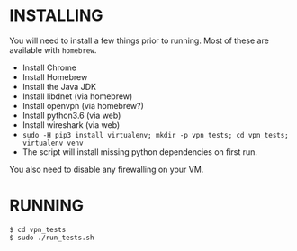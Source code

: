 
INSTALLING
==========

You will need to install a few things prior to running. Most of these are
available with `homebrew`.

 - Install Chrome
 - Install Homebrew
 - Install the Java JDK
 - Install libdnet (via homebrew)
 - Install openvpn (via homebrew?)
 - Install python3.6 (via web)
 - Install wireshark (via web)
 - `sudo -H pip3 install virtualenv; mkdir -p vpn_tests; cd vpn_tests; virtualenv venv`
 - The script will install missing python dependencies on first run.

You also need to disable any firewalling on your VM.


RUNNING
=======

 ```
 $ cd vpn_tests
 $ sudo ./run_tests.sh
 ```

